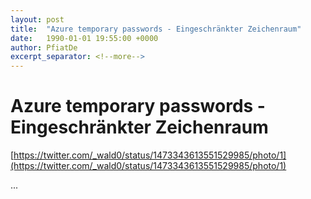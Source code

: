 ```yaml
---
layout: post
title:  "Azure temporary passwords - Eingeschränkter Zeichenraum"
date:   1990-01-01 19:55:00 +0000
author: PfiatDe
excerpt_separator: <!--more-->
---
```


# Azure temporary passwords - Eingeschränkter Zeichenraum
[https://twitter.com/_wald0/status/1473343613551529985/photo/1](https://twitter.com/_wald0/status/1473343613551529985/photo/1)

...
<!--more-->
